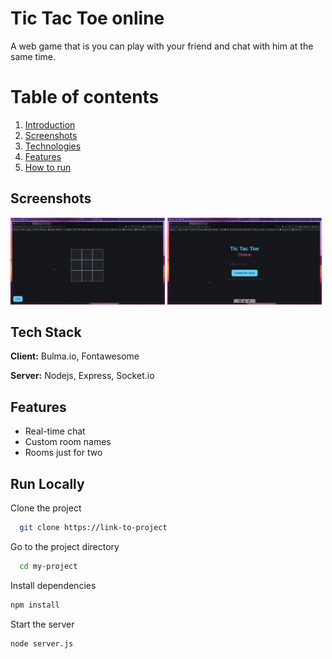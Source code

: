 
# Tic Tac Toe online
A web game that is you can play with your friend and chat with him at the same time.

# Table of contents  
1. [Introduction](#introduction)  
2. [Screenshots](#screenshots)  
3. [Technologies](#tech-stack)
4. [Features](#features)  
5. [How to run](#run-locally)

## Screenshots  

<img src="screenshots/game.png" width="49%">
<img src="screenshots/menu.png" width="49%">


## Tech Stack  

**Client:** Bulma.io, Fontawesome

**Server:** Nodejs, Express, Socket.io

## Features  

- Real-time chat
- Custom room names
- Rooms just for two

## Run Locally  

Clone the project  

~~~bash  
  git clone https://link-to-project
~~~

Go to the project directory  

~~~bash  
  cd my-project
~~~

Install dependencies  

~~~bash  
npm install
~~~

Start the server  

~~~bash  
node server.js
~~~